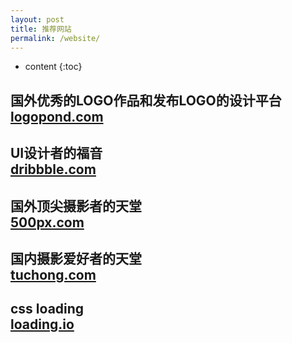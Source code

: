 ```yaml
---
layout: post
title: 推荐网站
permalink: /website/
---
```


* content
{:toc}

**国外优秀的LOGO作品和发布LOGO的设计平台**  
[logopond.com](http://www.logopond.com)
-----------------

**UI设计者的福音**  
[dribbble.com](http://www.dribbble.com)
-----------------

**国外顶尖摄影者的天堂**  
[500px.com](http://www.500px.com)
-----------------

**国内摄影爱好者的天堂**  
[tuchong.com](http://www.tuchong.com)
-----------------

**css loading**  
[loading.io](http://www.loading.io)
-----------------

